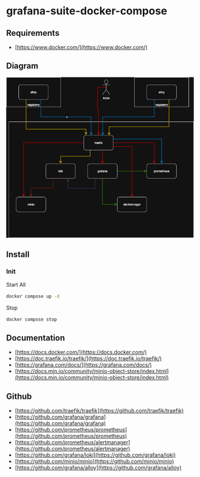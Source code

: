 # grafana-suite-docker-compose

## Requirements

* [https://www.docker.com/](https://www.docker.com/)

## Diagram

![Diagram](metricmind.drawio.png)

## Install

### Init

Start All

```sh
docker compose up -d
```

Stop

```sh
docker compose stop
```

## Documentation

* [https://docs.docker.com/](https://docs.docker.com/)
* [https://doc.traefik.io/traefik/](https://doc.traefik.io/traefik/)
* [https://grafana.com/docs/](https://grafana.com/docs/)
* [https://docs.min.io/community/minio-object-store/index.html](https://docs.min.io/community/minio-object-store/index.html)

## Github

* [https://github.com/traefik/traefik](https://github.com/traefik/traefik)
* [https://github.com/grafana/grafana](https://github.com/grafana/grafana)
* [https://github.com/prometheus/prometheus](https://github.com/prometheus/prometheus)
* [https://github.com/prometheus/alertmanager](https://github.com/prometheus/alertmanager)
* [https://github.com/grafana/loki](https://github.com/grafana/loki)
* [https://github.com/minio/minio](https://github.com/minio/minio)
* [https://github.com/grafana/alloy](https://github.com/grafana/alloy)
